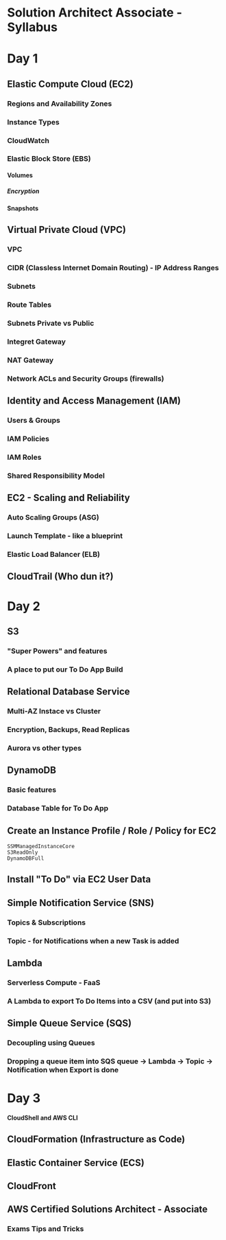 # Solution Architect Associate - Syllabus


# Day 1 

## Elastic Compute Cloud (EC2) 

### Regions and Availability Zones

### Instance Types

### CloudWatch

### Elastic Block Store (EBS)

#### Volumes

##### Encryption

#### Snapshots

## Virtual Private Cloud (VPC) 

### VPC 

### CIDR (Classless Internet Domain Routing) - IP Address Ranges

### Subnets

### Route Tables

### Subnets Private vs Public 

### Integret Gateway

### NAT Gateway

### Network ACLs and Security Groups (firewalls)

## Identity and Access Management (IAM)

### Users & Groups

### IAM Policies

### IAM Roles

### Shared Responsibility Model

## EC2 - Scaling and Reliability 

### Auto Scaling Groups (ASG)

### Launch Template - like a blueprint

### Elastic Load Balancer (ELB)

## CloudTrail (Who dun it?)



# Day 2 

## S3

### "Super Powers" and features

### A place to put our To Do App Build

## Relational Database Service

### Multi-AZ Instace vs Cluster  

### Encryption, Backups, Read Replicas

### Aurora vs other types

## DynamoDB 

### Basic features

### Database Table for To Do App

## Create an Instance Profile / Role / Policy for EC2
    SSMManagedInstanceCore
    S3ReadOnly 
    DynamoDBFull
    
## Install "To Do" via EC2 User Data 



## Simple Notification Service (SNS)

### Topics & Subscriptions

### Topic - for Notifications when a new Task is added

## Lambda

### Serverless Compute - FaaS

### A Lambda to export To Do Items into a CSV (and put into S3)

## Simple Queue Service (SQS)

### Decoupling using Queues

### Dropping a queue item into SQS queue -> Lambda -> Topic -> Notification when Export is done


# Day 3 

#### CloudShell and AWS CLI

## CloudFormation (Infrastructure as Code)

## Elastic Container Service (ECS)

## CloudFront

## AWS Certified Solutions Architect - Associate

### Exams Tips and Tricks


